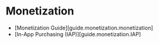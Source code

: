 # Monetization

<div class="guides-toc">

* [Monetization Guide][guide.monetization.monetization]
* [In-App Purchasing (IAP)][guide.monetization.IAP]

</div>

<div style="display: none;">

### [Monetization Guide][guide.monetization.monetization]
### [In-App Purchasing (IAP)][guide.monetization.IAP]

</div>
